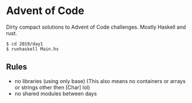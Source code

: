 # Advent of Code

Dirty compact solutions to Advent of Code challenges. Mostly Haskell and rust.

```
$ cd 2019/day1
$ runhaskell Main.hs
```

## Rules

- no libraries (using only base) (This also means no containers or arrays or strings other then [Char] lol)
- no shared modules between days
